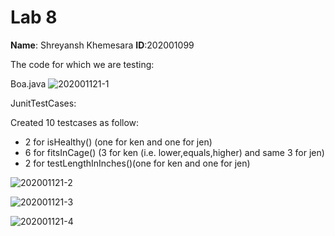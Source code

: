 # Lab 8  
<b>Name</b>: Shreyansh Khemesara
<b>ID</b>:202001099  

The code for which we are testing:

Boa.java
![202001121-1](https://user-images.githubusercontent.com/77277744/233318713-d75dec78-3762-4ec3-84bd-eee73273d38b.png)


JunitTestCases:

Created 10 testcases as follow: 
* 2 for isHealthy() (one for ken and one for jen)
* 6 for fitsInCage() (3 for ken (i.e. lower,equals,higher) and same 3 for jen)
* 2 for testLengthInInches()(one for ken and one for jen)

![202001121-2](https://user-images.githubusercontent.com/77277744/233318765-597ea430-c105-403d-8969-c1f5312be19d.png)

![202001121-3](https://user-images.githubusercontent.com/77277744/233318778-d7024c1e-a313-495b-908d-13078933a0a4.png)

![202001121-4](https://user-images.githubusercontent.com/77277744/233318790-08d62b4b-9dc3-4eed-85c2-1cf971c99009.png)
